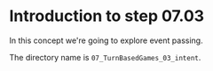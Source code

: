 # Introduction to step 07.03

In this concept we're going to explore event passing.

The directory name is `07_TurnBasedGames_03_intent`.
